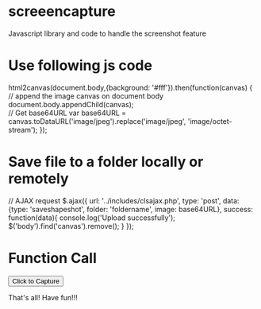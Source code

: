 # screeencapture
Javascript library and code to handle the screenshot feature

# Use following js code

html2canvas(document.body,{background: '#fff'}).then(function(canvas) {	
          // append the image canvas on document body
	        document.body.appendChild(canvas);	
	        // Get base64URL
	        var base64URL = canvas.toDataURL('image/jpeg').replace('image/jpeg', 'image/octet-stream');
 });

# Save file to a folder locally or remotely
// AJAX request
$.ajax({
	           url: '../includes/clsajax.php',
	           type: 'post',
	           data: {type: 'saveshapeshot', folder: 'foldername', image: base64URL},
	           success: function(data){
	              console.log('Upload successfully');
	              $('body').find('canvas').remove();
	           }
});


# Function Call
<button type="submit" class="ss-ml-0 ss-bg-green ss-ptb-10 ss-plr-20" onclick="screenshot();">Click to Capture </button>

That's all!
Have fun!!!
